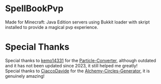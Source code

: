 # SpellBookPvp
Made for Minecraft: Java Edition servers using Bukkit loader with skript installed to provide a magical pvp experience.

# Special Thanks
Special thanks to [kemo14331](https://github.com/kemo14331) for the [Particle-Converter](https://github.com/kemo14331/Particle-Converter), although outdated and it has not been updated since 2023, it still helped me greatly!\
Special thanks to [CiaccoDavide](https://github.com/CiaccoDavide) for the [Alchemy-Circles-Generator](https://github.com/CiaccoDavide/Alchemy-Circles-Generator), it is genuinely amazing!
